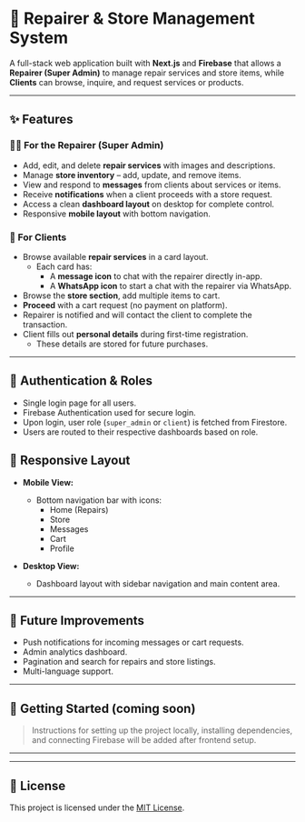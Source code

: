 # 🔧 Repairer & Store Management System

A full-stack web application built with **Next.js** and **Firebase** that allows a **Repairer (Super Admin)** to manage repair services and store items, while **Clients** can browse, inquire, and request services or products.

---

## ✨ Features

### 👨‍🔧 For the Repairer (Super Admin)
- Add, edit, and delete **repair services** with images and descriptions.
- Manage **store inventory** – add, update, and remove items.
- View and respond to **messages** from clients about services or items.
- Receive **notifications** when a client proceeds with a store request.
- Access a clean **dashboard layout** on desktop for complete control.
- Responsive **mobile layout** with bottom navigation.

### 👤 For Clients
- Browse available **repair services** in a card layout.
  - Each card has:
    - A **message icon** to chat with the repairer directly in-app.
    - A **WhatsApp icon** to start a chat with the repairer via WhatsApp.
- Browse the **store section**, add multiple items to cart.
- **Proceed** with a cart request (no payment on platform).
- Repairer is notified and will contact the client to complete the transaction.
- Client fills out **personal details** during first-time registration.
  - These details are stored for future purchases.

---

## 🔐 Authentication & Roles

- Single login page for all users.
- Firebase Authentication used for secure login.
- Upon login, user role (`super_admin` or `client`) is fetched from Firestore.
- Users are routed to their respective dashboards based on role.

 

## 📱 Responsive Layout

- **Mobile View:**
  - Bottom navigation bar with icons:
    - Home (Repairs)
    - Store
    - Messages
    - Cart
    - Profile

- **Desktop View:**
  - Dashboard layout with sidebar navigation and main content area.

---

## 🧪 Future Improvements

- Push notifications for incoming messages or cart requests.
- Admin analytics dashboard.
- Pagination and search for repairs and store listings.
- Multi-language support.

---

## 🚀 Getting Started (coming soon)
> Instructions for setting up the project locally, installing dependencies, and connecting Firebase will be added after frontend setup.

---
 

---

## 📄 License

This project is licensed under the [MIT License](LICENSE).
